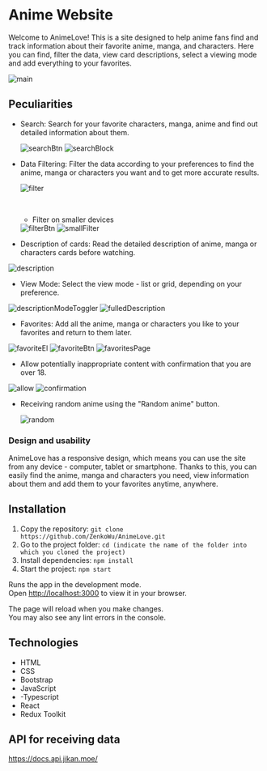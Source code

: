# Anime Website

Welcome to AnimeLove! This is a site designed to help anime fans find and track information about their favorite anime, manga, and characters.
Here you can find, filter the data, view card descriptions, select a viewing mode and add everything to your favorites.

<img src="/readMeImages/main.png" alt="main">

## Peculiarities

- Search: Search for your favorite characters, manga, anime and find out detailed information about them.

  <img src="/readMeImages/searchclick.png" alt="searchBtn">
  <img src="/readMeImages/search.png" alt="searchBlock">
  
- Data Filtering: Filter the data according to your preferences to find the anime, manga or characters you want and to get more accurate results.
  
  <img src="/readMeImages/bigSizeFilter.png" alt="filter">

  &nbsp;
  - Filter on smaller devices
    
  <img src="/readMeImages/filterBtn.png" alt="filterBtn">
  <img src="/readMeImages/smallFilter.png" alt="smallFilter">
  
- Description of cards: Read the detailed description of anime, manga or characters cards before watching.

<img src="/readMeImages/description.png" alt="description">
   
- View Mode: Select the view mode - list or grid, depending on your preference.

<img src="/readMeImages/descriptionModeToggler.png" alt="descriptionModeToggler">
<img src="/readMeImages/fulledDescription.png" alt="fulledDescription">

- Favorites: Add all the anime, manga or characters you like to your favorites and return to them later.


<img src="/readMeImages/favoriteEl.png" alt="favoriteEl">
<img src="/readMeImages/favoriteBtn.png" alt="favoriteBtn">
<img src="/readMeImages/favoritesPage.png" alt="favoritesPage">
  
- Allow potentially inappropriate content with confirmation that you are over 18.

<img src="/readMeImages/allow.png" alt="allow">
<img src="/readMeImages/confirmation.png" alt="confirmation">

- Receiving random anime using the "Random anime" button.

  <img src="/readMeImages/random.png" alt="random">

### Design and usability

AnimeLove has a responsive design, which means you can use the site from any device - computer, tablet or smartphone. Thanks to this, you can easily find the anime, manga and characters you need, view information about them and add them to your favorites anytime, anywhere.

## Installation

1. Copy the repository: `git clone https://github.com/ZenkoWu/AnimeLove.git`
2. Go to the project folder: `cd (indicate the name of the folder into which you cloned the project)`
3. Install dependencies: `npm install`
4. Start the project: `npm start`
  
Runs the app in the development mode.\
Open [http://localhost:3000](http://localhost:3000) to view it in your browser.

The page will reload when you make changes.\
You may also see any lint errors in the console.

## Technologies

- HTML
- CSS
- Bootstrap
- JavaScript
- -Typescript
- React
- Redux Toolkit

## API for receiving data
https://docs.api.jikan.moe/



